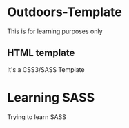 # Outdoors-Template

This is for learning purposes only

## HTML template

It's a CSS3/SASS Template

# Learning SASS

Trying to learn SASS
